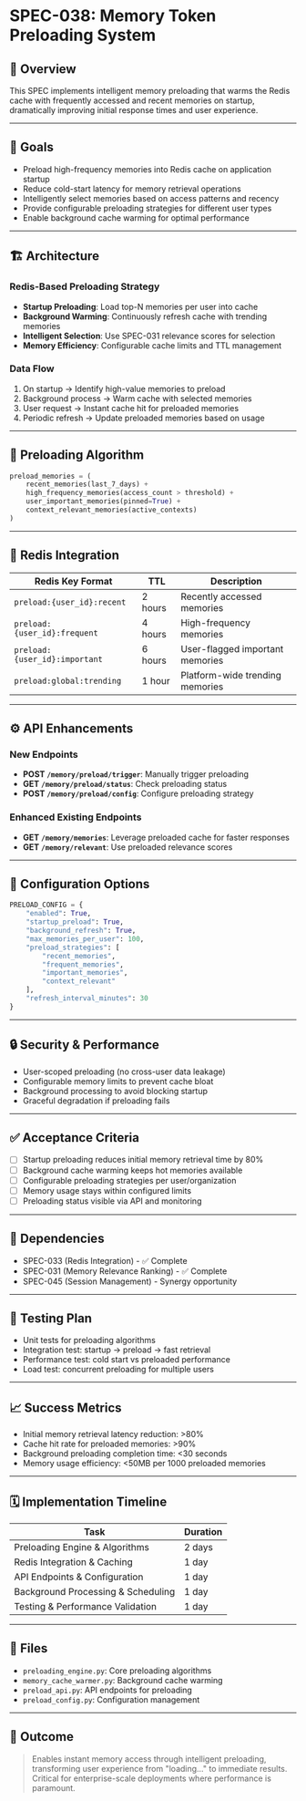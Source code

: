 # SPEC-038: Memory Token Preloading System

## 📌 Overview
This SPEC implements intelligent memory preloading that warms the Redis cache with frequently accessed and recent memories on startup, dramatically improving initial response times and user experience.

---

## 🎯 Goals
- Preload high-frequency memories into Redis cache on application startup
- Reduce cold-start latency for memory retrieval operations
- Intelligently select memories based on access patterns and recency
- Provide configurable preloading strategies for different user types
- Enable background cache warming for optimal performance

---

## 🏗️ Architecture

### Redis-Based Preloading Strategy
- **Startup Preloading**: Load top-N memories per user into cache
- **Background Warming**: Continuously refresh cache with trending memories
- **Intelligent Selection**: Use SPEC-031 relevance scores for selection
- **Memory Efficiency**: Configurable cache limits and TTL management

### Data Flow
1. On startup → Identify high-value memories to preload
2. Background process → Warm cache with selected memories
3. User request → Instant cache hit for preloaded memories
4. Periodic refresh → Update preloaded memories based on usage

---

## 🧠 Preloading Algorithm
```python
preload_memories = (
    recent_memories(last_7_days) +
    high_frequency_memories(access_count > threshold) +
    user_important_memories(pinned=True) +
    context_relevant_memories(active_contexts)
)
```

---

## 🚀 Redis Integration

| Redis Key Format                    | TTL     | Description                              |
|------------------------------------|---------|------------------------------------------|
| `preload:{user_id}:recent`         | 2 hours | Recently accessed memories               |
| `preload:{user_id}:frequent`       | 4 hours | High-frequency memories                  |
| `preload:{user_id}:important`      | 6 hours | User-flagged important memories          |
| `preload:global:trending`          | 1 hour  | Platform-wide trending memories          |

---

## ⚙️ API Enhancements

### New Endpoints
- **POST `/memory/preload/trigger`**: Manually trigger preloading
- **GET `/memory/preload/status`**: Check preloading status
- **POST `/memory/preload/config`**: Configure preloading strategy

### Enhanced Existing Endpoints
- **GET `/memory/memories`**: Leverage preloaded cache for faster responses
- **GET `/memory/relevant`**: Use preloaded relevance scores

---

## 🔧 Configuration Options

```python
PRELOAD_CONFIG = {
    "enabled": True,
    "startup_preload": True,
    "background_refresh": True,
    "max_memories_per_user": 100,
    "preload_strategies": [
        "recent_memories",
        "frequent_memories", 
        "important_memories",
        "context_relevant"
    ],
    "refresh_interval_minutes": 30
}
```

---

## 🔒 Security & Performance

- User-scoped preloading (no cross-user data leakage)
- Configurable memory limits to prevent cache bloat
- Background processing to avoid blocking startup
- Graceful degradation if preloading fails

---

## ✅ Acceptance Criteria
- [ ] Startup preloading reduces initial memory retrieval time by 80%
- [ ] Background cache warming keeps hot memories available
- [ ] Configurable preloading strategies per user/organization
- [ ] Memory usage stays within configured limits
- [ ] Preloading status visible via API and monitoring

---

## 🔗 Dependencies
- SPEC-033 (Redis Integration) - ✅ Complete
- SPEC-031 (Memory Relevance Ranking) - ✅ Complete
- SPEC-045 (Session Management) - Synergy opportunity

---

## 🧪 Testing Plan
- Unit tests for preloading algorithms
- Integration test: startup → preload → fast retrieval
- Performance test: cold start vs preloaded performance
- Load test: concurrent preloading for multiple users

---

## 📈 Success Metrics
- Initial memory retrieval latency reduction: >80%
- Cache hit rate for preloaded memories: >90%
- Background preloading completion time: <30 seconds
- Memory usage efficiency: <50MB per 1000 preloaded memories

---

## 🗓️ Implementation Timeline
| Task                              | Duration |
|-----------------------------------|----------|
| Preloading Engine & Algorithms    | 2 days   |
| Redis Integration & Caching       | 1 day    |
| API Endpoints & Configuration     | 1 day    |
| Background Processing & Scheduling| 1 day    |
| Testing & Performance Validation  | 1 day    |

---

## 📂 Files
- `preloading_engine.py`: Core preloading algorithms
- `memory_cache_warmer.py`: Background cache warming
- `preload_api.py`: API endpoints for preloading
- `preload_config.py`: Configuration management

---

## 🏁 Outcome
> Enables instant memory access through intelligent preloading, transforming user experience from "loading..." to immediate results. Critical for enterprise-scale deployments where performance is paramount.

